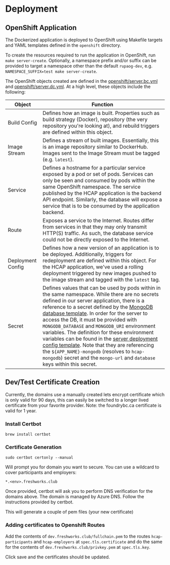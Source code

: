 # Deployment


## OpenShift Application

The Dockerized application is deployed to OpenShift using Makefile targets and YAML templates defined in the `openshift` directory.

To create the resources required to run the application in OpenShift, run `make server-create`. Optionally, a namespace prefix and/or suffix can be provided to target a namespace other than the default `rupaog-dev`, e.g. `NAMESPACE_SUFFIX=test make server-create`.

The OpenShift objects created are defined in the [openshift/server.bc.yml](openshift/server.bc.yml) and [openshift/server.dc.yml](openshift/server.dc.yml). At a high level, these objects include the following:


Object | Function
------ | --------
Build Config | Defines how an image is built. Properties such as build strategy (Docker), repository (the very repository you're looking at), and rebuild triggers are defined within this object.
Image Stream | Defines a stream of built images. Essentially, this is an image repository similar to DockerHub. Images sent to the Image Stream must be tagged (e.g. `latest`).
Service | Defines a hostname for a particular service exposed by a pod or set of pods. Services can only be seen and consumed by pods within the same OpenShift namespace. The service published by the HCAP application is the backend API endpoint. Similarly, the database will expose a service that is to be consumed by the application backend.
Route | Exposes a service to the Internet. Routes differ from services in that they may only transmit HTTP(S) traffic. As such, the database service could not be directly exposed to the Internet.
Deployment Config | Defines how a new version of an application is to be deployed. Additionally, triggers for redeployment are defined within this object. For the HCAP application, we've used a rolling deployment triggered by new images pushed to the image stream and tagged with the `latest` tag.
Secret |Defines values that can be used by pods within in the same namespace. While there are no secrets defined in our server application, there is a reference to a secret defined by the [MongoDB database template](openshift/mongo.yml). In order for the server to access the DB, it must be provided with `MONGODB_DATABASE` and `MONGODB_URI` environment variables. The definition for these environment variables can be found in the [server deployment config template](openshift/server.dc.yml). Note that they are referencing the `${APP_NAME}-mongodb` (resolves to `hcap-mongodb`) secret and the `mongo-url` and `database` keys within this secret.


## Dev/Test Certificate Creation

Currently, the domains use a manually created lets encrypt certificate which is only valid for 90 days, this can easily be switched to a longer lived certificate from your favorite provider. Note: the foundrybc.ca certificate is valid for 1 year.

### Install Certbot

```
brew install certbot
```

### Certificate Generation

```
sudo certbot certonly --manual
```

Will prompt you for domain you want to secure. You can use a wildcard to cover participants and employers:

`*.<env>.freshworks.club`

Once provided, certbot will ask you to perform DNS verification for the domains above. The domain is managed by Azure DNS. Follow the instructions provided by certbot.

This will generate a couple of pem files (your new certificate)

### Adding certificates to Openshift Routes

Add the contents of `dev.freshworks.club/fullchain.pem` to the routes `hcap-participants` and `hcap-employers` at `spec.tls.certificate` and do the same for the contents of `dev.freshworks.club/privkey.pem` at `spec.tls.key`.

Click save and the certificates should be updated.
